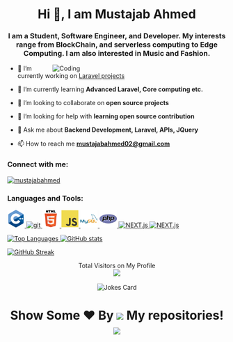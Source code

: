 <h1 align="center">Hi 👋, I am Mustajab Ahmed</h1>
<h3 align="center">I am a Student, Software Engineer, and Developer. My interests range from BlockChain, and serverless computing to Edge Computing. I am also interested in Music and Fashion.</h3>
<img align="right" alt="Coding" width="400" src="https://cdn.dribbble.com/users/1162077/screenshots/3848914/programmer.gif">

- 🔭 I’m currently working on [Laravel projects](https://MustajabAhmed.github.io/)

- 🌱 I’m currently learning **Advanced Laravel, Core computing etc.**

- 👯 I’m looking to collaborate on **open source projects**

- 🤝 I’m looking for help with **learning open source contribution**

<!-- - 💬 Ask me about **Backend, Laravel, API, JavaScript, Typescript, NEXT.js** -->

- 💬 Ask me about **Backend Development, Laravel, APIs, JQuery**

- 📫 How to reach me **mustajabahmed02@gmail.com**

<h3 align="left">Connect with me:</h3>
<p align="left">
<a href="https://linkedin.com/in/mustajab-ahmed-53a090229" target="blank"><img align="center" src="https://raw.githubusercontent.com/rahuldkjain/github-profile-readme-generator/master/src/images/icons/Social/linked-in-alt.svg" alt="mustajabahmed" height="30" width="40" /></a>
</p>

<h3 align="left">Languages and Tools:</h3>
<p align="left"> <a href="https://www.w3schools.com/cpp/" target="_blank" rel="noreferrer"> <img src="https://raw.githubusercontent.com/devicons/devicon/master/icons/cplusplus/cplusplus-original.svg" alt="cplusplus" width="40" height="40"/> </a> <a href="https://git-scm.com/" target="_blank" rel="noreferrer"> <img src="https://www.vectorlogo.zone/logos/git-scm/git-scm-icon.svg" alt="git" width="40" height="40"/> </a> <a href="https://www.w3.org/html/" target="_blank" rel="noreferrer"> <img src="https://raw.githubusercontent.com/devicons/devicon/master/icons/html5/html5-original-wordmark.svg" alt="html5" width="40" height="40"/> </a> <a href="https://developer.mozilla.org/en-US/docs/Web/JavaScript" target="_blank" rel="noreferrer"> <img src="https://raw.githubusercontent.com/devicons/devicon/master/icons/javascript/javascript-original.svg" alt="javascript" width="40" height="40"/> </a> <a href="https://www.mysql.com/" target="_blank" rel="noreferrer"> <img src="https://raw.githubusercontent.com/devicons/devicon/master/icons/mysql/mysql-original-wordmark.svg" alt="mysql" width="40" height="40"/> </a> <a href="https://www.php.net" target="_blank" rel="noreferrer"> <img src="https://raw.githubusercontent.com/devicons/devicon/master/icons/php/php-original.svg" alt="php" width="40" height="40"/> </a> <a href="https://nextjs.org/" target="_blank" rel="noreferrer"> 
<!--       <img src="https://github.com/MustajabAhmed/Laravel-API-Authentication-Using-LARAVEL-SANCTUM/blob/master/public/nextjs-icon-svgrepo-com%20(2).svg" alt="NEXT.js" width="40" height="40"/> <a href="https://www.postman.com/" target="_blank" rel="noreferrer">  -->
      <img src="https://www.svgrepo.com/show/354202/postman-icon.svg" alt="NEXT.js" width="40" height="40"/> <a href="https://www.typescriptlang.org/" target="_blank" rel="noreferrer">
<!--       <img src="https://www.svgrepo.com/show/439022/typescript.svg" alt="NEXT.js" width="40" height="40"/> <a href="https://www.java.com/" target="_blank" rel="noreferrer">  -->
      <img src="https://www.svgrepo.com/show/303654/java-logo.svg" alt="NEXT.js" width="40" height="40"/> 
      </p>

<!-- <p align="center"><img align="center" src="https://github-readme-stats.vercel.app/api/top-langs?username=MustajabAhmed&show_icons=true&locale=en&layout=compact&theme=tokyonight" alt="mustajabahmed" />&nbsp;<img align="center" src="https://github-readme-stats.vercel.app/api?username=MustajabAhmed&show_icons=true&locale=en&theme=tokyonight" alt="mustajabahmed" /></p>

<p align="center"><img src="https://github-readme-streak-stats.herokuapp.com/?user=MustajabAhmed&theme=tokyonight" alt="mustajabahmed" /></p> -->

![Top Languages](https://github-readme-stats.vercel.app/api/top-langs/?username=MustajabAhmed&layout=compact&theme=radical)
![GitHub stats](https://github-readme-stats.vercel.app/api?username=MustajabAhmed&show_icons=true&count_private=true&hide=prs,issues&theme=radical)

[![GitHub Streak](https://streak-stats.demolab.com?user=MustajabAhmed&theme=dark)](https://git.io/streak-stats)
<!--[![GitHub Streak](https://github-readme-streak-stats.herokuapp.com/?user=MustajabAhmed&layout=compact&theme=radical)](https://git.io/streak-stats) -->

 


<p align="center"> 
  Total Visitors on My Profile<br>
  <img src="https://profile-counter.glitch.me/MustajabAhmed/count.svg" />
</p>

<!-- HTML -->
<p align="center">
      <img src="https://readme-jokes.vercel.app/api" alt="Jokes Card" />
</p>

 ### <h1><p align ="center"> Show Some ❤️ By  <img src="https://media.giphy.com/media/ObNTw8Uzwy6KQ/giphy.gif" height="25px"> My repositories!<img src="https://user-images.githubusercontent.com/76244600/130682427-5b987fe2-9a2e-4e08-9e59-b951a8e58a84.gif" height="25px"></p> </h1>

<!---
MustajabAhmed/MustajabAhmed is a ✨ special ✨ repository because its `README.md` (this file) appears on your GitHub profile.
You can click the Preview link to take a look at your changes.
--->
